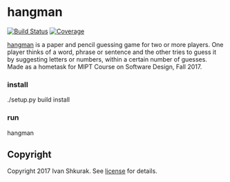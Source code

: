 # hangman

[![Build Status][travis-badge]][travis-url]
[![Coverage][coverage-image]][coverage-url]

[hangman] is a paper and pencil guessing game for two or more players. One player thinks of a word, phrase or sentence and the other tries to guess it by suggesting letters or numbers, within a certain number of guesses. Made as a hometask for
MIPT Course on Software Design, Fall 2017.

### install
./setup.py build install

### run
hangman

## Copyright

Copyright 2017 Ivan Shkurak. See [license] for details.

[license]: LICENSE.txt
[travis-url]: https://travis-ci.org/shkurak/hangman
[travis-badge]: https://travis-ci.org/shkurak/hangman.svg?branch=master
[coverage-image]: https://codecov.io/gh/shkurak/hangman/branch/master/graph/badge.svg
[coverage-url]: https://codecov.io/gh/shkurak/hangman
[hangman]: https://en.wikipedia.org/wiki/Hangman_(game)
